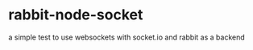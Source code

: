 rabbit-node-socket
==================

a simple test to use websockets with socket.io and rabbit as a backend
